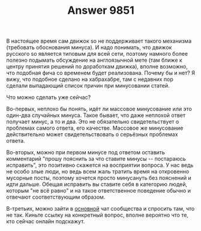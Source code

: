 ﻿---
title: "Answer 9851"
se.owner.user_id: 213987
se.owner.display_name: "A K"
se.owner.link: "https://ru.meta.stackoverflow.com/users/213987/a-k"
se.answer_id: 9851
se.question_id: 9850
se.post_type: answer
se.score: 5
se.is_accepted: False
---
<p>В настоящее время сам движок so не поддерживает такого механизма (требовать обоснования минуса). И надо понимать, что движок русского so является типовым для всей сети, поэтому намного более полезно подымать обсуждение на англоязычной мете (там ближе к центру принятия решений по доработкам движка), вполне возможно, что подобная фича со временем будет реализована. Почему бы и нет? Я вижу, что подобное сделано на хабрахабре, там с недавних пор сделали выпадающий список причин при минусовании статей.</p>

<p>Что можно сделать уже сейчас?</p>

<p>Во-первых, неплохо бы понять, идёт ли массовое минусование или это один-два случайных минуса. Такое бывает, что даже неплохой ответ получает минус, а то и два. Это не обязательно свидетельствует о проблемах самого ответа, его качестве. Массовое же минусование действительно может свидетельствовать о серьёзных проблемах ответа.</p>

<p>Во-вторых, можно при первом минусе под ответом оставить комментарий "прошу пояснить за что ставите минусы -- постараюсь исправить", это позитивно скажется на восприятии вопроса. У нас ведь не особо злые люди, но ведь всем жаль тратить время на откровенно мусорные посты, поэтому хочется просто минусануть без пояснений и идти дальше. Обещая исправить вы ставите себя в категорию людей, которым "не всё равно" и на такое ответственное поведение обычно и отвечают соответствующим образом.</p>

<p>В-третьих, можно зайти в <a href="https://chat.stackexchange.com/rooms/22462/stack-overflow--">основной</a> чат сообщества и спросить там, что не так. Киньте ссылку на конкретный вопрос, вполне вероятно что те, кто сейчас онлайн подскажут.</p>
